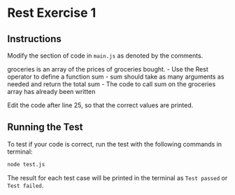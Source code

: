 # Rest Exercise 1
## Instructions
Modify the section of code in ```main.js``` as denoted by the comments.

groceries is an array of the prices of groceries bought. 
    - Use the Rest operator to define a function sum
    - sum should take as many arguments as needed and return the total sum
    - The code to call sum on the groceries array has already been written

Edit the code after line 25, so that the correct values are printed. 

## Running the Test
To test if your code is correct, run the test with the following commands in terminal:
```bash
node test.js
```

The result for each test case will be printed in the terminal as ```Test passed``` or ```Test failed```.


